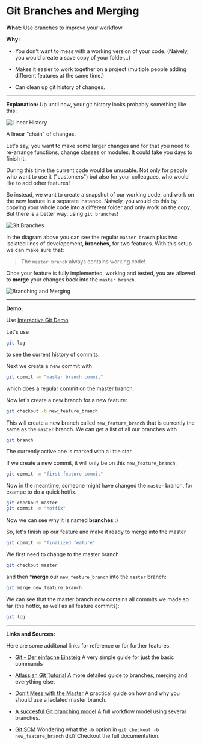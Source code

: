 # Git Branches and Merging

**What:** Use branches to improve your workflow.

**Why:** 

- You don't want to mess with a working version of your code. (Naively, you would create a save copy of your folder...)

- Makes it easier to work together on a project (multiple people adding different features at the same time.)

- Can clean up git history of changes.

---

**Explanation:** Up until now, your git history looks probably something like this:

![Linear History](https://www.atlassian.com/dam/jcr:362f3b15-9e74-4fe5-b97d-784e296880ad/01.svg)

A linear "chain" of changes.

Let's say, you want to make some larger changes and for that you need to re-arrange functions, change classes or modules. It could take you days to finish it.

During this time the current code would be unusable. Not only for people who want to use it ("customers") but also for your colleagues, who would like to add other features!

So instead, we want to create a snapshot of our working code, and work on the new feature in a separate instance. Naively, you would do this by copying your whole code into a different folder and only work on the copy. But there is a better way, using `git branches`!

![Git Branches](https://wac-cdn.atlassian.com/dam/jcr:746be214-eb99-462c-9319-04a4d2eeebfa/01.svg?cdnVersion=696)

In the diagram above you can see the regular `master branch` plus two isolated lines of developement, **branches**, for two features. With this setup we can make sure that:

> The `master branch` always contains working code!

Once your feature is fully implemented, working and tested, you are allowed to **merge** your changes back into the `master branch`.

![Branching and Merging](https://rogerdudler.github.io/git-guide/img/branches.png)

---

**Demo:** 

Use [Interactive Git Demo](https://learngitbranching.js.org/?NODEMO)

Let's use
```bash
git log
```
to see the current history of commits.

Next we create a new commit with

```bash
git commit -m "master branch commit"
```
which does a regular commit on the master branch.

Now let's create a new branch for a new feature:

```bash
git checkout -b new_feature_branch
```
This will create a new branch called `new_feature_branch` that is currently the same as the `master` branch. We can get a list of all our branches with

```bash
git branch
```
The currently active one is marked with a little star.

If we create a new commit, it will only be on this `new_feature_branch`:

```bash
git commit -m "first feature commit"
```

Now in the meantime, someone might have changed the `master` branch, for exampe to do a quick hotfix.

```bash
git checkout master
git commit -m "hotfix"
```

Now we can see why it is named **branches** :)

So, let's finish up our feature and make it ready to merge into the master

```bash
git commit -m "finalized feature"
```

We first need to change to the master branch

```bash
git checkout master
```

and then ***merge** our `new_feature_branch` into the `master` branch:

```bash
git merge new_feature_branch
```

We can see that the master branch now contains all commits we made so far (the hotfix, as well as all feature commits):

```bash
git log
```

---


**Links and Sources:**

Here are some additonal links for reference or for further features.

- [Git - Der einfache Einsteig](https://rogerdudler.github.io/git-guide/index.de.html) A very simple guide for just the basic commands

- [Atlassian Git Tutorial](https://www.atlassian.com/git/tutorials/using-branches) A more detailed guide to branches, merging and everything else.

- [Don't Mess with the Master](https://thenewstack.io/dont-mess-with-the-master-working-with-branches-in-git-and-github/) A practical guide on how and why you should use a isolated master branch.

- [A succesful Git branching model](https://nvie.com/posts/a-successful-git-branching-model/) A full workflow model using several branches.

- [Git SCM](https://git-scm.com/docs/git-checkout) Wondering what the `-b` option in `git checkout -b new_feature_branch` did? Checkout the full documentation.
